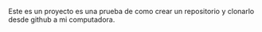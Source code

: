 Este es un proyecto es una prueba de como crear un repositorio y clonarlo desde github a mi computadora.
